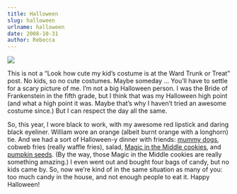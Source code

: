 ```yaml
---
title: Halloween
slug: halloween
urlname: halloween
date: 2008-10-31
author: Rebecca
---
```

<img src="{static}/images/2008-10-31-pumpkin-02.jpg" class="img-fluid">

This is not a &ldquo;Look how cute my kid&#x02bc;s costume is at the Ward Trunk
or Treat&rdquo; post. No kids, so no cute costumes. Maybe someday &hellip;
You&#x02bc;ll have to settle for a scary picture of me. I&#x02bc;m not a big
Halloween person. I was the Bride of Frankenstein in the fifth grade, but I
think that was my Halloween high point (and what a high point it was. Maybe
that&#x02bc;s why I haven&#x02bc;t tried an awesome costume since.) But I can
respect the day all the same.

So, this year, I wore black to work, with my awesome red lipstick and daring
black eyeliner. William wore an orange (albeit burnt orange with a longhorn)
tie. And we had a sort of Halloween-y dinner with friends: [mummy dogs][a],
cobweb fries (really waffle fries), salad, [Magic in the Middle cookies][b], and
[pumpkin seeds][c]. (By the way, those Magic in the Middle cookies are really
something amazing.) I even went out and bought four bags of candy, but no kids
came by. So, now we&#x02bc;re kind of in the same situation as many of you: too
much candy in the house, and not enough people to eat it. Happy Halloween!

[a]: http://www.rhodesbread.com/recipes/print_recipe/1983
[b]: https://www.kingarthurflour.com/blog/2008/10/27/cast-a-spell-with-these-cookies-magic-in-the-middles
[c]: https://web.archive.org/web/20111210234035/http://www.perrysplate.com/2008/10/toasted-pumpkin-seeds.html
